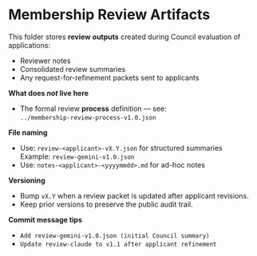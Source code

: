 # Membership Review Artifacts

This folder stores **review outputs** created during Council evaluation of applications:
- Reviewer notes
- Consolidated review summaries
- Any request-for-refinement packets sent to applicants

**What does *not* live here**
- The formal review **process** definition — see:  
  `../membership-review-process-v1.0.json`

**File naming**
- Use: `review-<applicant>-vX.Y.json` for structured summaries  
  Example: `review-gemini-v1.0.json`
- Use: `notes-<applicant>-<yyyymmdd>.md` for ad-hoc notes

**Versioning**
- Bump `vX.Y` when a review packet is updated after applicant revisions.
- Keep prior versions to preserve the public audit trail.

**Commit message tips**
- `Add review-gemini-v1.0.json (initial Council summary)`
- `Update review-claude to v1.1 after applicant refinement`
